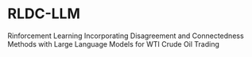 # RLDC-LLM
Rinforcement Learning Incorporating Disagreement and Connectedness Methods with Large Language Models for WTI Crude Oil Trading
